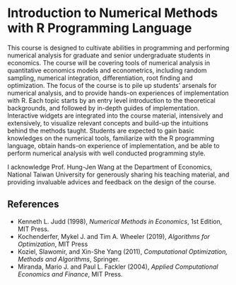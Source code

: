 # Introduction to Numerical Methods with R Programming Language

This course is designed to cultivate abilities in programming and performing numerical analysis for graduate and senior undergraduate students in economics. The course will be covering tools of numerical analysis in quantitative economics models and econometrics, including random sampling, numerical integration, differentiation, root finding and optimization. The focus of the course is to pile up students' arsenals for numerical analysis, and to provide hands-on experiences of implementation with R. Each topic starts by an entry level introduction to the theoretical backgrounds, and followed by in-depth guides of implementation. Interactive widgets are integrated into the course material, intensively and extensively, to visualize relevant concepts and build-up the intuitions behind the methods taught. Students are expected to gain basic knowledges on the numerical tools, familiarize with the R programming language, obtain hands-on experience of implementation, and be able to perform numerical analysis with well conducted programming style.

I acknowledge Prof. Hung-Jen Wang at the Department of Economics, National Taiwan University for generously sharing his teaching material, and providing invaluable advices and feedback on the design of the course.

## References
- Kenneth L. Judd (1998), *Numerical Methods in Economics*, 1st Edition, MIT Press.
- Kochenderfer, Mykel J. and Tim A. Wheeler (2019), *Algorithms for Optimization*, MIT Press
- Koziel, Slawomir, and Xin-She Yang (2011), *Computational Optimization, Methods and Algorithms*, Springer.
- Miranda, Mario J. and Paul L. Fackler (2004), *Applied Computational Economics and Finance*, MIT Press.
